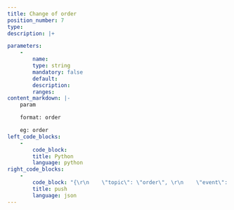 ```yaml
---
title: Change of order
position_number: 7
type:
description: |+

parameters:
    -
        name:
        type: string
        mandatory: false
        default:
        description:
        ranges:
content_markdown: |-
    param

    format: order

    eg: order
left_code_blocks:
    -
        code_block:
        title: Python
        language: python
right_code_blocks:
    -
        code_block: "{\r\n    \"topic\": \"order\", \r\n    \"event\": \"order\", \r\n    \"data\": {\r\n        \"s\": \"btc_usdt\",            // symbol\r\n        \"t\": 1656043204763,         // time happened time\r\n        \"i\": \"6216559590087220004\",  // orderId\r\n        \"st\": \"PARTIALLY_FILLED\",    // state\r\n        \"eq\": \"2\",                  // executedQty executed quantity\r\n        \"ap\": \"30000\"                 // avg price\r\n    }\r\n}"
        title: push
        language: json
---
```

